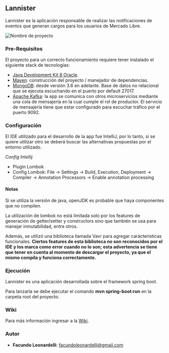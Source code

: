 ## Lannister
Lannister es la aplicación responsable de realizar las notificaciones de eventos que generan cargos para los usuarios de Mercado Libre.

![Nombre de proyecto](https://srv.latostadora.com/designall.dll/un_lannister_siempre_paga_sus_deudas--i:1413853260381413859;x:9;w:520;m:1.jpg)

### Pre-Requisitos
El proyecto para un correcto funcionamiento requiere tener instalado el siguiente stack de tecnologías:
- [Java Development Kit 8 Oracle](https://www.oracle.com/technetwork/java/javase/downloads/jdk8-downloads-2133151.html).
- [Maven](https://maven.apache.org/): construcción del proyecto / manejador de dependencias.
- [MongoDB](https://www.mongodb.com/es): desde versión 3.6 en adelante. Base de datos no relacional que se ejecuta escuchando en el puerto por default 27017.
- [Apache Kafka](https://kafka.apache.org/): la app se comunica con otros microservicios mediante una cola de mensajería en la cual cumple el rol de productor. El servicio de mensajería tiene que estar configurado para escuchar tráfico por el puerto 9092.

### Configuración
El IDE utilizado para el desarrollo de la app fue IntelliJ, por lo tanto, si se quiere utilizar otro se deberá buscar las alternativas propuestas por el entorno utilizado.

_Config Intellij_
- Plugin Lombok
- Config Lombok: File -> Settings -> Build, Execution, Deployment -> Compiler -> Annotation Processors -> Enable annotation processing

#### Notas
Si se utiliza la versión de java, openJDK es probable que haya componentes que no compilen. 

La utilización de lombok no está limitada solo por los features de generación de getter/setter y constructors sino que también se usa para manejar inmutabilidad, entre otros.

Además, se utilizó una biblioteca llamada Vavr para agregar carácteristicas funcionales.
**Ciertos features de esta biblioteca no son reconocidos por el IDE y los marca como error cuando no lo son; esta advertencia se tiene que tener en cuenta al momento de descargar el proyecto, ya que el mismo compila y funciona correctamente.**

### Ejecución
Lannister es una aplicación desarrollada sobre el framework spring boot. 

Para lanzarla se debe ejecutar el comando **mvn spring-boot:run** en la carpeta root del proyecto. 

### Wiki
Para más información ingresar a la [Wiki](https://github.com/fmleonardelli/lannister/wiki).

### Autor
* **Facundo Leonardelli**: facundoleonardelli@gmail.com




